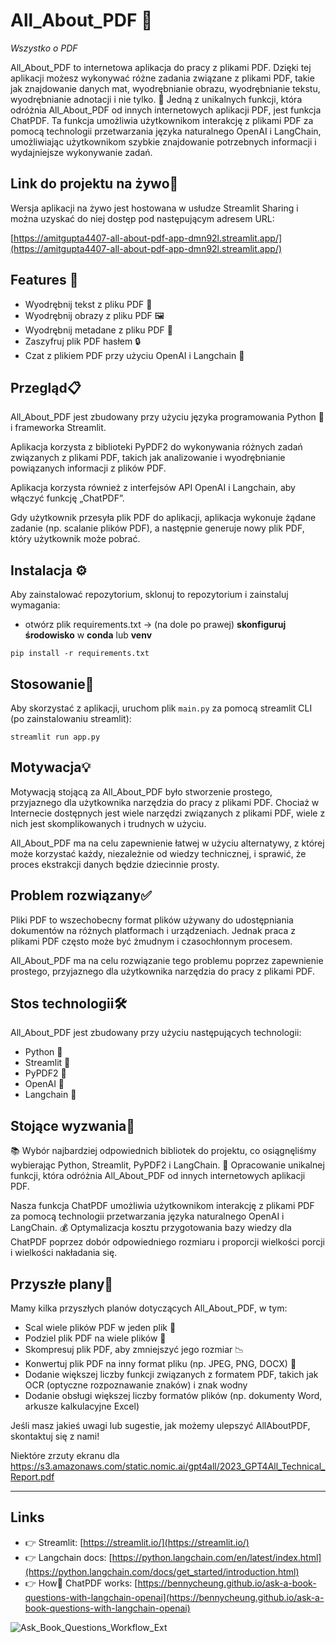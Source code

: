 # All_About_PDF 📄

*Wszystko o PDF*

All_About_PDF to internetowa aplikacja do pracy z plikami PDF. Dzięki tej aplikacji możesz wykonywać różne zadania związane z plikami PDF, takie jak znajdowanie danych mat, wyodrębnianie obrazu, wyodrębnianie tekstu, wyodrębnianie adnotacji i nie tylko. 🔨
Jedną z unikalnych funkcji, która odróżnia All_About_PDF od innych internetowych aplikacji PDF, jest funkcja ChatPDF. Ta funkcja umożliwia użytkownikom interakcję z plikami PDF za pomocą technologii przetwarzania języka naturalnego OpenAI i LangChain, umożliwiając użytkownikom szybkie znajdowanie potrzebnych informacji i wydajniejsze wykonywanie zadań.

## Link do projektu na żywo🚀

Wersja aplikacji na żywo jest hostowana w usłudze Streamlit Sharing i można uzyskać do niej dostęp pod następującym adresem URL:

[https://amitgupta4407-all-about-pdf-app-dmn92l.streamlit.app/](https://amitgupta4407-all-about-pdf-app-dmn92l.streamlit.app/)

## Features 🎉

- Wyodrębnij tekst z pliku PDF 💬
- Wyodrębnij obrazy z pliku PDF 🖼️
- Wyodrębnij metadane z pliku PDF 📝
- Zaszyfruj plik PDF hasłem 🔒
- Czat z plikiem PDF przy użyciu OpenAI i Langchain 🤖

## Przegląd📋

All_About_PDF jest zbudowany przy użyciu języka programowania Python 🐍 i frameworka Streamlit.

Aplikacja korzysta z biblioteki PyPDF2 do wykonywania różnych zadań związanych z plikami PDF, takich jak analizowanie i wyodrębnianie powiązanych informacji z plików PDF.

Aplikacja korzysta również z interfejsów API OpenAI i Langchain, aby włączyć funkcję „ChatPDF”.

Gdy użytkownik przesyła plik PDF do aplikacji, aplikacja wykonuje żądane zadanie (np. scalanie plików PDF), a następnie generuje nowy plik PDF, który użytkownik może pobrać.

## Instalacja ⚙️

Aby zainstalować repozytorium, sklonuj to repozytorium i zainstaluj wymagania:

* otwórz plik requirements.txt -> (na dole po prawej) **skonfiguruj środowisko** w **conda** lub **venv**

```
pip install -r requirements.txt
```

## Stosowanie🏃

Aby skorzystać z aplikacji, uruchom plik `main.py` za pomocą streamlit CLI (po zainstalowaniu streamlit):

```
streamlit run app.py
```

## Motywacja💡

Motywacją stojącą za All_About_PDF było stworzenie prostego, przyjaznego dla użytkownika narzędzia do pracy z plikami PDF. Chociaż w Internecie dostępnych jest wiele narzędzi związanych z plikami PDF, wiele z nich jest skomplikowanych i trudnych w użyciu.

All_About_PDF ma na celu zapewnienie łatwej w użyciu alternatywy, z której może korzystać każdy, niezależnie od wiedzy technicznej, i sprawić, że proces ekstrakcji danych będzie dziecinnie prosty.

## Problem rozwiązany✅

Pliki PDF to wszechobecny format plików używany do udostępniania dokumentów na różnych platformach i urządzeniach. Jednak praca z plikami PDF często może być żmudnym i czasochłonnym procesem.

All_About_PDF ma na celu rozwiązanie tego problemu poprzez zapewnienie prostego, przyjaznego dla użytkownika narzędzia do pracy z plikami PDF.

## Stos technologii🛠️

All_About_PDF jest zbudowany przy użyciu następujących technologii:

- Python 🐍
- Streamlit 🌟
- PyPDF2 📑
- OpenAI 🤖
- Langchain 🔗

## Stojące wyzwania🤔

📚 Wybór najbardziej odpowiednich bibliotek do projektu, co osiągnęliśmy wybierając Python, Streamlit, PyPDF2 i LangChain.
🌟 Opracowanie unikalnej funkcji, która odróżnia All_About_PDF od innych internetowych aplikacji PDF.

Nasza funkcja ChatPDF umożliwia użytkownikom interakcję z plikami PDF za pomocą technologii przetwarzania języka naturalnego OpenAI i LangChain.
💰 Optymalizacja kosztu przygotowania bazy wiedzy dla ChatPDF poprzez dobór odpowiedniego rozmiaru i proporcji wielkości porcji i wielkości nakładania się.

## Przyszłe plany🔮

Mamy kilka przyszłych planów dotyczących All_About_PDF, w tym:

- Scal wiele plików PDF w jeden plik 📂
- Podziel plik PDF na wiele plików 📄
- Skompresuj plik PDF, aby zmniejszyć jego rozmiar 📉
- Konwertuj plik PDF na inny format pliku (np. JPEG, PNG, DOCX) 🔄
- Dodanie większej liczby funkcji związanych z formatem PDF, takich jak OCR (optyczne rozpoznawanie znaków) i znak wodny
- Dodanie obsługi większej liczby formatów plików (np. dokumenty Word, arkusze kalkulacyjne Excel)

Jeśli masz jakieś uwagi lub sugestie, jak możemy ulepszyć AllAboutPDF, skontaktuj się z nami!

Niektóre zrzuty ekranu dla [https://s3.amazonaws.com/static.nomic.ai/gpt4all/2023_GPT4All_Technical_Report.pdf ](https://s3.amazonaws.com/static.nomic.ai/gpt4all/2023_GPT4All_Technical_Report.pdf)

---

## Links

- 👉 Streamlit: [https://streamlit.io/](https://streamlit.io/)
- 👉 Langchain docs: [https://python.langchain.com/en/latest/index.html](https://python.langchain.com/docs/get_started/introduction.html)
- 👉 How🤔 ChatPDF works: [https://bennycheung.github.io/ask-a-book-questions-with-langchain-openai](https://bennycheung.github.io/ask-a-book-questions-with-langchain-openai)

![ Ask_Book_Questions_Workflow_Ext](https://github.com/amitgupta4407/All_About_PDF/assets/73437027/6e670334-d929-42be-8681-2ce803cf8b1a)

